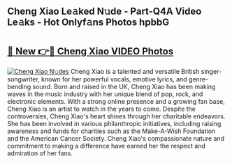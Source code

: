 ## Cheng Xiao Le𝚊ked N𝚞de - Part-Q4A Video Le𝚊ks - Hot Onlyf𝚊ns Photos hpbbG

# <h2><a href="http://ab53693.deff.icu/?id=Cheng+Xiao">🔗 New 👉🔴 Cheng Xiao VIDEO Photos</a></h2>

[![Cheng Xiao N𝚞des](https://i.imgur.com/rIISA9y.gif)](http://ab53693.deff.icu/?id=Cheng+Xiao)
Cheng Xiao is a talented and versatile British singer-songwriter, known for her powerful vocals, emotive lyrics, and genre-bending sound. Born and raised in the UK, Cheng Xiao has been making waves in the music industry with her unique blend of pop, rock, and electronic elements. With a strong online presence and a growing fan base, Cheng Xiao is an artist to watch in the years to come. Despite the controversies, Cheng Xiao's heart shines through her charitable endeavors. She has been involved in various philanthropic initiatives, including raising awareness and funds for charities such as the Make-A-Wish Foundation and the American Cancer Society. Cheng Xiao's compassionate nature and commitment to making a difference have earned her the respect and admiration of her fans.
